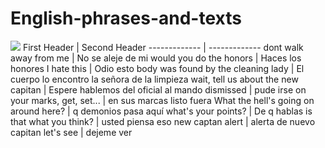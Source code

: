 
# English-phrases-and-texts

![](https://previews.123rf.com/images/aniwhite/aniwhite1604/aniwhite160400024/56008841-concepto-de-estudiar-ingl%C3%A9s-o-de-viaje-frase-habla-usted-ingl%C3%A9s-en-frente-de-la-bandera-brit%C3%A1nica-.jpg)
First Header  | Second Header
------------- | -------------
dont walk away from me  | No se aleje de mi
would you do the honors | Haces los honores
I hate this | Odio esto
body was found by the cleaning lady | El cuerpo lo encontro la señora de la limpieza
wait, tell us about the new capitan | Espere hablemos del oficial al mando
dismissed | pude irse
on your marks, get, set... | en sus marcas listo fuera
What the hell's going on around here? | q demonios pasa aquí
what's your points? | De q hablas
is that what you think? | usted piensa eso
new captan alert | alerta de nuevo capitan
let's see | dejeme ver
